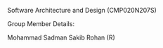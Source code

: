Software Architecture and Design (CMP020N207S)

Group Member Details:

Mohammad Sadman Sakib Rohan (R)
